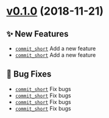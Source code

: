 # [v0.1.0](https://github.com/momocow/semantic-release-gitmoji/compare/v0.0.0...v0.1.0) (2018-11-21)

## ✨ New Features
  - [`commit_short`](https://github.com/momocow/semantic-release-gitmoji/commit/commit_short)  Add a new feature 
  - [`commit_short`](https://github.com/momocow/semantic-release-gitmoji/commit/commit_short)  Add a new feature 

## 🐛 Bug Fixes
  - [`commit_short`](https://github.com/momocow/semantic-release-gitmoji/commit/commit_short)  Fix bugs 
  - [`commit_short`](https://github.com/momocow/semantic-release-gitmoji/commit/commit_short)  Fix bugs 
  - [`commit_short`](https://github.com/momocow/semantic-release-gitmoji/commit/commit_short)  Fix bugs 
  - [`commit_short`](https://github.com/momocow/semantic-release-gitmoji/commit/commit_short)  Fix bugs 


